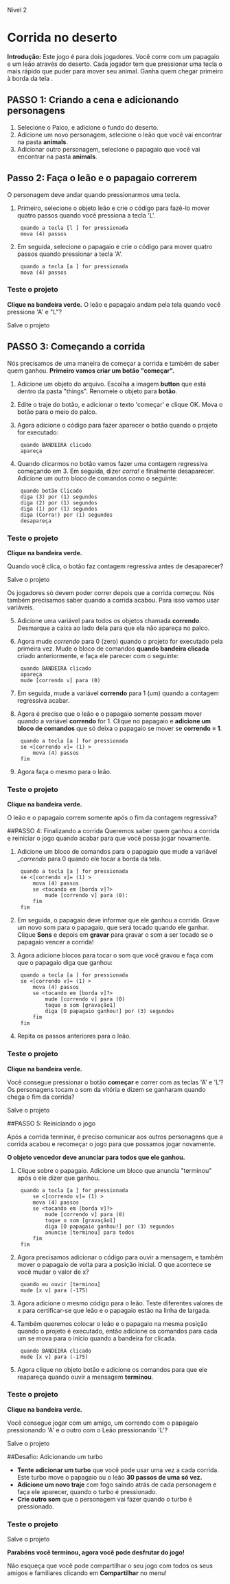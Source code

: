 ﻿
Nível 2 

# Corrida no deserto

__Introdução:__
Este jogo é para dois jogadores. Você corre com um papagaio e um leão através do deserto. 
Cada jogador tem que pressionar uma tecla o mais rápido que puder para mover seu animal. Ganha quem chegar primeiro à borda da tela	.


## PASSO 1: Criando a cena e adicionando personagens

1. Selecione o Palco, e adicione o fundo do deserto.
2. Adicione um novo personagem, selecione o leão que você vai encontrar na pasta __animals__.
3. Adicionar outro personagem, selecione o papagaio que você vai encontrar na pasta __animals__.



## Passo 2: Faça o leão e o papagaio correrem


O personagem deve andar quando pressionarmos uma tecla.


1. Primeiro, selecione o objeto leão e crie o código para fazê-lo mover quatro passos quando você pressiona a tecla 'L'.



		quando a tecla [l ] for pressionada
		mova (4) passos


2. Em seguida, selecione o papagaio e crie o código para mover quatro passos quando pressionar a tecla 'A'.



		quando a tecla [a ] for pressionada
		mova (4) passos


### Teste o projeto
__Clique na bandeira verde.__ 
O leão e papagaio andam pela tela quando você pressiona 'A' e "L"?

Salve o projeto


## PASSO 3: Começando a corrida

Nós precisamos de uma maneira de começar a corrida e também de saber quem ganhou. __Primeiro vamos criar um botão "começar".__

1. Adicione um objeto do arquivo. Escolha a imagem __button__ que está dentro da pasta "things". Renomeie o objeto para __botão__.
2. Edite o traje do botão, e adicionar o texto 'começar' e clique OK. Mova o botão para o meio do palco.
3. Agora adicione o código para fazer aparecer o botão quando o projeto for executado:



		quando BANDEIRA clicado 
		apareça

4. Quando clicarmos no botão vamos fazer uma contagem regressiva começando em 3. Em seguida, dizer _corra!_ e finalmente desaparecer. 
Adicione um outro bloco de comandos como o seguinte:



		quando botão Clicado
		diga (3) por (1) segundos
		diga (2) por (1) segundos
		diga (1) por (1) segundos
		diga (Corra!) por (1) segundos 
		desapareça

### Teste o projeto
__Clique na bandeira verde.__

Quando você clica, o botão faz contagem regressiva antes de desaparecer?

Salve o projeto

Os jogadores só devem poder correr depois que a corrida começou. Nós também precisamos saber quando a corrida acabou. 
Para isso vamos usar variáveis.

5. Adicione uma variável para todos os objetos chamada __correndo__. 
Desmarque a caixa ao lado dela para que ela não apareça no palco.
6. Agora mude _correndo_ para 0 (zero) quando o projeto for executado pela primeira vez. 
Mude o bloco de comandos __quando bandeira clicada__ criado anteriormente, e faça ele parecer com o seguinte:


		quando BANDEIRA clicado 
		apareça
		mude [correndo v] para (0)

7. Em seguida, mude a variável __correndo__ para 1 (um) quando a contagem regressiva acabar.
8. Agora é preciso que o leão e o papagaio somente possam mover quando a variável __correndo__ for 1. 
Clique no papagaio e  __adicione um bloco de comandos__ que só deixa o
papagaio se mover se __correndo = 1__.



		quando a tecla [a ] for pressionada
		se <[correndo v]= (1) >
			mova (4) passos
		fim

9. Agora faça o mesmo para o leão.

### Teste o projeto
__Clique na bandeira verde.__

O leão e o papagaio correm somente após o fim da contagem regressiva?



##PASSO 4: Finalizando a corrida
Queremos saber quem ganhou a corrida e reiniciar o jogo quando acabar para que você possa
jogar novamente.

1. Adicione um bloco de comandos para o papagaio que mude a variável __correndo_ para 0 quando ele tocar a borda da tela.



		quando a tecla [a ] for pressionada
		se <[correndo v]= (1) >
			mova (4) passos
			se <tocando em [borda v]?>
				mude [correndo v] para (0):
			fim
		fim

2. Em seguida, o papagaio deve informar que ele ganhou a corrida. Grave um novo som para o papagaio, que será tocado quando ele ganhar. 
Clique __Sons__ e depois em __gravar__ para gravar o som a ser tocado se o papagaio vencer a corrida!
3. Agora adicione blocos para tocar o som que você gravou e faça com que o papagaio diga que ganhou:



		quando a tecla [a ] for pressionada
		se <[correndo v]= (1) >
			mova (4) passos
			se <tocando em [borda v]?>
				mude [correndo v] para (0)
				toque o som [gravação1]
				diga [O papagaio ganhou!] por (3) segundos 
			fim
		fim

4. Repita os passos anteriores para o leão.

### Teste o projeto
__Clique na bandeira verde.__

Você consegue pressionar o botão __começar__ e correr com as teclas 'A' e 'L'?
Os personagens tocam o som da vitória e dizem se ganharam quando chega o fim da corrida?

Salve o projeto

##PASSO 5: Reiniciando o jogo

Após a corrida terminar, é preciso comunicar aos outros personagens que a corrida acabou e recomeçar o jogo para que possamos jogar novamente.

__O objeto vencedor deve anunciar para todos que ele ganhou.__

1. Clique sobre o papagaio.
Adicione um bloco que anuncia "terminou" após o ele dizer que ganhou.



		quando a tecla [a ] for pressionada
			se <[correndo v]= (1) >
			mova (4) passos
			se <tocando em [borda v]?>
				mude [correndo v] para (0)
				toque o som [gravação1]
				diga [O papagaio ganhou!] por (3) segundos 
				anuncie [terminou] para todos
			fim
		fim

2. Agora precisamos adicionar o código para ouvir a mensagem, e também mover o papagaio de volta para a posição inicial.
O que acontece se você mudar o valor de x?



		quando eu ouvir [terminou]
		mude [x v] para (-175)

3. Agora adicione o mesmo código para o leão. Teste diferentes valores de x para certificar-se que leão e o papagaio estão na linha de largada.
4. Também queremos colocar o leão e o papagaio na mesma posição quando o projeto é executado, 
então adicione os comandos para cada um se mova para o início
quando a bandeira for clicada.



		quando BANDEIRA clicado 
		mude [x v] para (-175)

5. Agora clique no objeto botão e adicione os comandos para que ele reapareça quando ouvir a mensagem __terminou__.

### Teste o projeto
__Clique na bandeira verde.__


Você consegue jogar com um amigo, um correndo com o papagaio pressionando 'A' e o outro
com o Leão pressionando 'L'?

Salve o projeto

##Desafio: Adicionando um turbo

* __Tente adicionar um turbo__ que você pode usar uma vez a cada corrida. Este turbo move o papagaio ou o leão __30 passos de uma só vez.__
* __Adicione um novo traje__ com fogo saindo atrás de cada personagem e faça ele aparecer, quando o turbo é pressionado.
* __Crie outro som__ que o personagem vai fazer quando o turbo é pressionado.


### Teste o projeto

Salve o projeto


__Parabéns você terminou, agora você pode desfrutar do jogo!__

Não esqueça que você pode compartilhar o seu jogo com todos os seus amigos e familiares clicando em __Compartilhar__ no menu!
